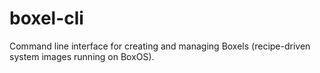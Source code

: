# boxel-cli

Command line interface for creating and managing Boxels (recipe-driven system images running on BoxOS).
